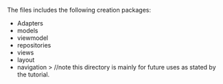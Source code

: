 The files includes the following creation packages:

- Adapters
- models
- viewmodel
- repositories
- views
- layout
- navigation > //note this directory is mainly for future uses as stated by the tutorial.
